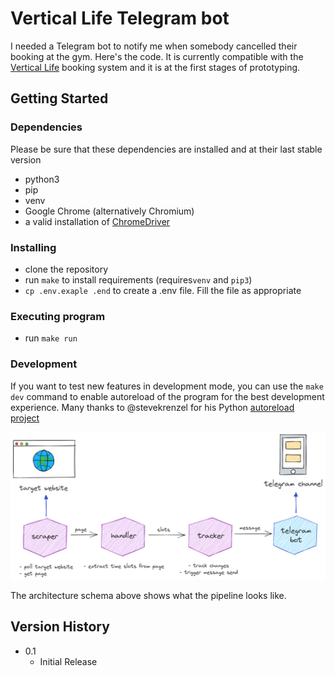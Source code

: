 # Vertical Life Telegram bot

I needed a Telegram bot to notify me when somebody cancelled their booking at the gym. Here's the code. It is currently compatible with the [Vertical Life](https://www.vertical-life.info/) booking system and it is at the first stages of prototyping.

## Getting Started

### Dependencies
Please be sure that these dependencies are installed and at their last stable version
* python3
* pip
* venv
* Google Chrome (alternatively Chromium)
* a valid installation of [ChromeDriver](https://chromedriver.chromium.org)

### Installing

* clone the repository
* run `make` to install requirements (requires`venv` and `pip3`)
* `cp .env.exaple .end` to create a .env file. Fill the file as appropriate

### Executing program

* run `make run`

### Development

If you want to test new features in development mode, you can use the `make dev` command to enable autoreload of the program for the best development experience. Many thanks to @stevekrenzel for his Python [autoreload project](https://github.com/stevekrenzel/autoreload)

<img src="res/vertical-life-bot.png" alt="drawing" width="600"/>

The architecture schema above shows what the pipeline looks like.
## Version History

* 0.1
    * Initial Release